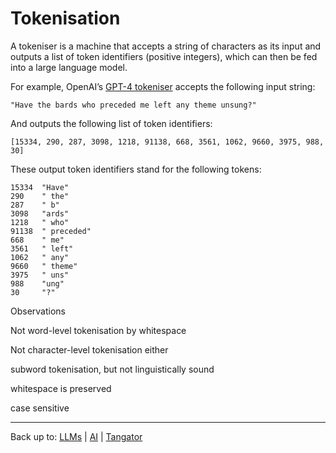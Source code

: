 # Tokenisation

A tokeniser is a machine that accepts a string of characters as its input and outputs a list of token identifiers (positive integers), which can then be fed into a large language model.

For example, OpenAI’s [GPT-4 tokeniser](https://platform.openai.com/tokenizer) accepts the following input string:
```
"Have the bards who preceded me left any theme unsung?"
```
And outputs the following list of token identifiers:
```
[15334, 290, 287, 3098, 1218, 91138, 668, 3561, 1062, 9660, 3975, 988, 30]
```
These output token identifiers stand for the following tokens:
```
15334  "Have"
290    " the"
287    " b"
3098   "ards"
1218   " who"
91138  " preceded"
668    " me"
3561   " left"
1062   " any"
9660   " theme"
3975   " uns"
988    "ung"
30     "?"
```

Observations

Not word-level tokenisation by whitespace

Not character-level tokenisation either

subword tokenisation, but not linguistically sound

whitespace is preserved

case sensitive






----

Back up to: [LLMs](index.md) | [AI](../index.md) | [Tangator](../../index.md)
